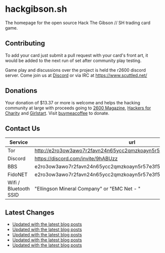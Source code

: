 # hackgibson.sh
The homepage for the open source Hack The Gibson // SH trading card game.


## Contributing

To add your card just submit a pull request with your card's front art, it would be added to the next run of set after community play testing.

Game play and discussions over the project is held the r2600 discord server. Come join us at [Discord](https://discord.com/invite/9hABUzz) or via IRC at https://www.scuttled.net/


## Donations

Your donation of $13.37 or more is welcome and helps the hacking community at large with proceeds going to [2600 Magazine](https://2600.com/), [Hackers for Charity](https://hackersforcharity.org) and [Girlstart](https://girlstart.org).  Visit [buymeacoffee](https://www.buymeacoffee.com/hackgibson.sh) to donate.


## Contact Us

Service | url
-|-
Tor | http://e2ro3ow3awo7r2favn24n65ycc2qmzkoayn5r57e3f56nvjwdcgg32ad.onion
Discord | https://discord.com/invite/9hABUzz
BBS | e2ro3ow3awo7r2favn24n65ycc2qmzkoayn5r57e3f56nvjwdcgg32ad.onion:23
FidoNET | e2ro3ow3awo7r2favn24n65ycc2qmzkoayn5r57e3f56nvjwdcgg32ad.onion:24554
Wifi / Bluetooth SSID | "Ellingson Mineral Company" or "EMC Net - <fidonet address>"

## Latest Changes
<!-- BLOG-POST-LIST:START -->
- [Updated with the latest blog posts](https://github.com/DFW2600/hackgibson.sh/commit/71812790cd51b0edab4b4ab58053bef0d56daf7a)
- [Updated with the latest blog posts](https://github.com/DFW2600/hackgibson.sh/commit/48b8bb072591c56619551b1f71f866fc09bc8d63)
- [Updated with the latest blog posts](https://github.com/DFW2600/hackgibson.sh/commit/19e3be8cedba10a3fbc0c1ffc136f69579d7d4da)
- [Updated with the latest blog posts](https://github.com/DFW2600/hackgibson.sh/commit/44a68c7d2b8331f0cdf5cd93c7dae9f7b0434c48)
- [Updated with the latest blog posts](https://github.com/DFW2600/hackgibson.sh/commit/58bf4787f77603e9d3a92219550fad0335dcb717)
<!-- BLOG-POST-LIST:END -->
